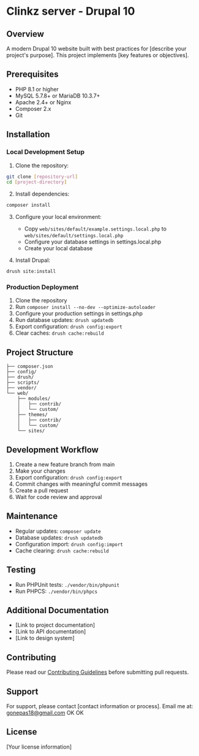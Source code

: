 # Clinkz server - Drupal 10

## Overview
A modern Drupal 10 website built with best practices for [describe your project's purpose]. This project implements [key features or objectives].

## Prerequisites
- PHP 8.1 or higher
- MySQL 5.7.8+ or MariaDB 10.3.7+
- Apache 2.4+ or Nginx
- Composer 2.x
- Git

## Installation

### Local Development Setup
1. Clone the repository:
```bash
git clone [repository-url]
cd [project-directory]
```

2. Install dependencies:
```bash
composer install
```

3. Configure your local environment:
    - Copy `web/sites/default/example.settings.local.php` to `web/sites/default/settings.local.php`
    - Configure your database settings in settings.local.php
    - Create your local database

4. Install Drupal:
```bash
drush site:install
```

### Production Deployment
1. Clone the repository
2. Run `composer install --no-dev --optimize-autoloader`
3. Configure your production settings in settings.php
4. Run database updates: `drush updatedb`
5. Export configuration: `drush config:export`
6. Clear caches: `drush cache:rebuild`

## Project Structure
```
├── composer.json
├── config/
├── drush/
├── scripts/
├── vendor/
└── web/
    ├── modules/
    │   ├── contrib/
    │   └── custom/
    ├── themes/
    │   ├── contrib/
    │   └── custom/
    └── sites/
```

## Development Workflow
1. Create a new feature branch from main
2. Make your changes
3. Export configuration: `drush config:export`
4. Commit changes with meaningful commit messages
5. Create a pull request
6. Wait for code review and approval

## Maintenance
- Regular updates: `composer update`
- Database updates: `drush updatedb`
- Configuration import: `drush config:import`
- Cache clearing: `drush cache:rebuild`

## Testing
- Run PHPUnit tests: `./vendor/bin/phpunit`
- Run PHPCS: `./vendor/bin/phpcs`

## Additional Documentation
- [Link to project documentation]
- [Link to API documentation]
- [Link to design system]

## Contributing
Please read our [Contributing Guidelines](CONTRIBUTING.md) before submitting pull requests.

## Support
For support, please contact [contact information or process].
Email me at: gonepas18@gmail.com
OK OK

## License
[Your license information]
